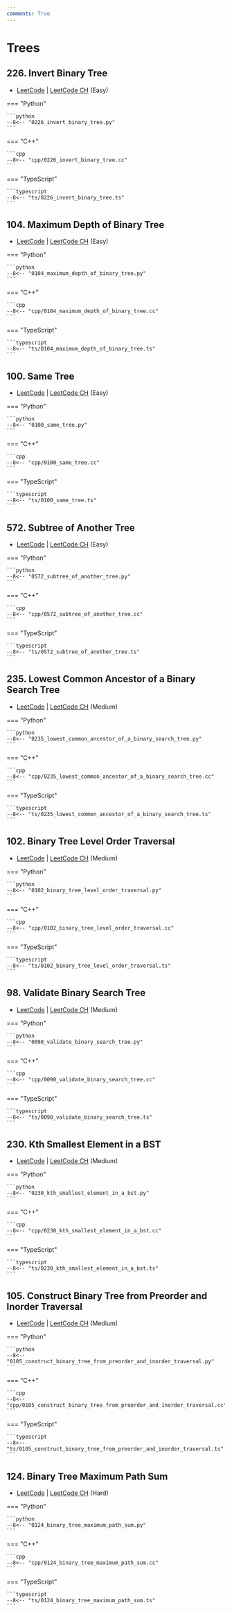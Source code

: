 ```yaml
---
comments: True
---
```


# Trees

## 226. Invert Binary Tree

-  [LeetCode](https://leetcode.com/problems/invert-binary-tree/) | [LeetCode CH](https://leetcode.cn/problems/invert-binary-tree/) (Easy)

=== "Python"

    ```python
    --8<-- "0226_invert_binary_tree.py"
    ```

=== "C++"

    ```cpp
    --8<-- "cpp/0226_invert_binary_tree.cc"
    ```

=== "TypeScript"

    ```typescript
    --8<-- "ts/0226_invert_binary_tree.ts"
    ```

## 104. Maximum Depth of Binary Tree

-  [LeetCode](https://leetcode.com/problems/maximum-depth-of-binary-tree/) | [LeetCode CH](https://leetcode.cn/problems/maximum-depth-of-binary-tree/) (Easy)

=== "Python"

    ```python
    --8<-- "0104_maximum_depth_of_binary_tree.py"
    ```

=== "C++"

    ```cpp
    --8<-- "cpp/0104_maximum_depth_of_binary_tree.cc"
    ```

=== "TypeScript"

    ```typescript
    --8<-- "ts/0104_maximum_depth_of_binary_tree.ts"
    ```

## 100. Same Tree

-  [LeetCode](https://leetcode.com/problems/same-tree/) | [LeetCode CH](https://leetcode.cn/problems/same-tree/) (Easy)

=== "Python"

    ```python
    --8<-- "0100_same_tree.py"
    ```

=== "C++"

    ```cpp
    --8<-- "cpp/0100_same_tree.cc"
    ```

=== "TypeScript"

    ```typescript
    --8<-- "ts/0100_same_tree.ts"
    ```

## 572. Subtree of Another Tree

-  [LeetCode](https://leetcode.com/problems/subtree-of-another-tree/) | [LeetCode CH](https://leetcode.cn/problems/subtree-of-another-tree/) (Easy)

=== "Python"

    ```python
    --8<-- "0572_subtree_of_another_tree.py"
    ```

=== "C++"

    ```cpp
    --8<-- "cpp/0572_subtree_of_another_tree.cc"
    ```

=== "TypeScript"

    ```typescript
    --8<-- "ts/0572_subtree_of_another_tree.ts"
    ```

## 235. Lowest Common Ancestor of a Binary Search Tree

-  [LeetCode](https://leetcode.com/problems/lowest-common-ancestor-of-a-binary-search-tree/) | [LeetCode CH](https://leetcode.cn/problems/lowest-common-ancestor-of-a-binary-search-tree/) (Medium)

=== "Python"

    ```python
    --8<-- "0235_lowest_common_ancestor_of_a_binary_search_tree.py"
    ```

=== "C++"

    ```cpp
    --8<-- "cpp/0235_lowest_common_ancestor_of_a_binary_search_tree.cc"
    ```

=== "TypeScript"

    ```typescript
    --8<-- "ts/0235_lowest_common_ancestor_of_a_binary_search_tree.ts"
    ```

## 102. Binary Tree Level Order Traversal

-  [LeetCode](https://leetcode.com/problems/binary-tree-level-order-traversal/) | [LeetCode CH](https://leetcode.cn/problems/binary-tree-level-order-traversal/) (Medium)

=== "Python"

    ```python
    --8<-- "0102_binary_tree_level_order_traversal.py"
    ```

=== "C++"

    ```cpp
    --8<-- "cpp/0102_binary_tree_level_order_traversal.cc"
    ```

=== "TypeScript"

    ```typescript
    --8<-- "ts/0102_binary_tree_level_order_traversal.ts"
    ```

## 98. Validate Binary Search Tree

-  [LeetCode](https://leetcode.com/problems/validate-binary-search-tree/) | [LeetCode CH](https://leetcode.cn/problems/validate-binary-search-tree/) (Medium)

=== "Python"

    ```python
    --8<-- "0098_validate_binary_search_tree.py"
    ```

=== "C++"

    ```cpp
    --8<-- "cpp/0098_validate_binary_search_tree.cc"
    ```

=== "TypeScript"

    ```typescript
    --8<-- "ts/0098_validate_binary_search_tree.ts"
    ```

## 230. Kth Smallest Element in a BST

-  [LeetCode](https://leetcode.com/problems/kth-smallest-element-in-a-bst/) | [LeetCode CH](https://leetcode.cn/problems/kth-smallest-element-in-a-bst/) (Medium)

=== "Python"

    ```python
    --8<-- "0230_kth_smallest_element_in_a_bst.py"
    ```

=== "C++"

    ```cpp
    --8<-- "cpp/0230_kth_smallest_element_in_a_bst.cc"
    ```

=== "TypeScript"

    ```typescript
    --8<-- "ts/0230_kth_smallest_element_in_a_bst.ts"
    ```

## 105. Construct Binary Tree from Preorder and Inorder Traversal

-  [LeetCode](https://leetcode.com/problems/construct-binary-tree-from-preorder-and-inorder-traversal/) | [LeetCode CH](https://leetcode.cn/problems/construct-binary-tree-from-preorder-and-inorder-traversal/) (Medium)

=== "Python"

    ```python
    --8<-- "0105_construct_binary_tree_from_preorder_and_inorder_traversal.py"
    ```

=== "C++"

    ```cpp
    --8<-- "cpp/0105_construct_binary_tree_from_preorder_and_inorder_traversal.cc"
    ```

=== "TypeScript"

    ```typescript
    --8<-- "ts/0105_construct_binary_tree_from_preorder_and_inorder_traversal.ts"
    ```

## 124. Binary Tree Maximum Path Sum

-  [LeetCode](https://leetcode.com/problems/binary-tree-maximum-path-sum/) | [LeetCode CH](https://leetcode.cn/problems/binary-tree-maximum-path-sum/) (Hard)

=== "Python"

    ```python
    --8<-- "0124_binary_tree_maximum_path_sum.py"
    ```

=== "C++"

    ```cpp
    --8<-- "cpp/0124_binary_tree_maximum_path_sum.cc"
    ```

=== "TypeScript"

    ```typescript
    --8<-- "ts/0124_binary_tree_maximum_path_sum.ts"
    ```
